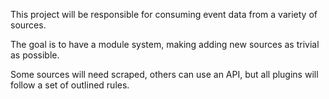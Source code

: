 This project will be responsible for consuming event data from a variety of sources.

The goal is to have a module system, making adding new sources as trivial as possible.

Some sources will need scraped, others can use an API, but all plugins will follow a set of outlined rules.
